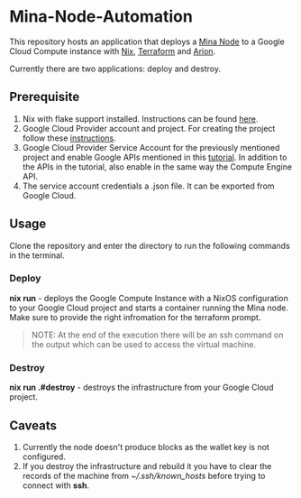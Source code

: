 # Mina-Node-Automation

This repository hosts an application that deploys a [Mina Node](https://github.com/MinaProtocol/mina) to a Google Cloud Compute instance with [Nix](https://nixos.org/), [Terraform](https://www.terraform.io/) and [Arion](https://github.com/hercules-ci/arion).

Currently there are two applications: deploy and destroy.

## Prerequisite

1. Nix with flake support installed. Instructions can be found [here](https://github.com/mschwaig/howto-install-nix-with-flake-support).
2. Google Cloud Provider account and project. For creating the project follow these [instructions](https://developers.google.com/workspace/guides/create-project).
3. Google Cloud Provider Service Account for the previously mentioned project and enable Google APIs mentioned in this [tutorial](https://gmusumeci.medium.com/how-to-create-a-service-account-for-terraform-in-gcp-google-cloud-platform-f75a0cf918d1). In addition to the APIs in the tutorial, also enable in the same way the Compute Engine API.
4. The service account credentials a .json file. It can be exported from Google Cloud.

## Usage

Clone the repository and enter the directory to run the following commands in the terminal.

### Deploy

**nix run** - deploys the Google Compute Instance with a NixOS configuration to your Google Cloud project and starts a container running the Mina node. Make sure to provide the right infromation for the terraform prompt.

> NOTE:
> At the end of the execution there will be an ssh command on the output which can be used to access the virtual machine.

### Destroy

**nix run .#destroy** - destroys the infrastructure from your Google Cloud project.

## Caveats

1. Currently the node doesn't produce blocks as the wallet key is not configured.
2. If you destroy the infrastructure and rebuild it you have to clear the records of the machine from *~/.ssh/known_hosts* before trying to connect with **ssh**.